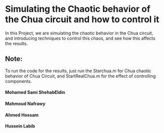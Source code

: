 # Simulating the Chaotic behavior of the Chua circuit and how to control it

In this Project, we are simulating the chaotic behavior in the Chua circuit, and introducing techniques to control this chaos, and see how this affects the results.

## Note:
To run the code for the results, just run the Starchua.m for Chua chaotic behavior of Chua Circuit, and StartRealChua.m for the effect of controlling components.

#### Mohamed Sami ShehabEldin
#### Mahmoud Nafrawy
#### Ahmed Hossam
#### Hussein Labib

